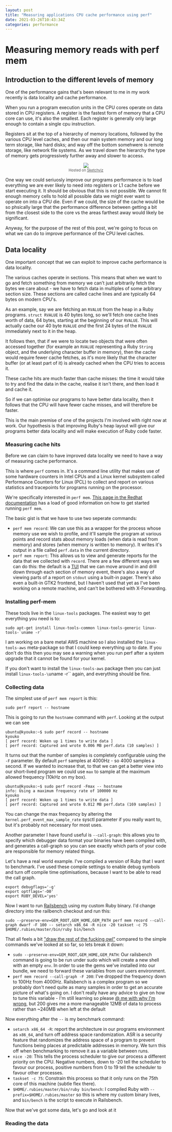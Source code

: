 ```yaml
---
layout: post
title: "Measuring applications CPU cache performance using perf"
date: 2021-03-26T10:43:34Z
categories: performance
---
```


# Measuring memory reads with perf mem

## Introduction to the different levels of memory

One of the performance gains that's been relevant to me in my work recently is data locality and cache performance.

When you run a program execution units in the CPU cores operate on data stored in CPU registers. A register is the fastest form of memory that a CPU core can use, it's also the smallest. Each register is generally only large enough to contain a single cpu instruction.

Registers sit at the top of a hierarchy of memory locations, followed by the various CPU level caches, and then our main system memory and our long term storage, like hard disks; and way off the bottom somehwere is remote storage, like network file systems. As we travel down the hierarchy the type of memory gets progressively further away and slower to access.

<div style="text-align: center"><a href='//sketchviz.com/@eightbitraptor/fed16fdd2bd7a948a63b5eddb8341351'><img src='https://sketchviz.com/@eightbitraptor/fed16fdd2bd7a948a63b5eddb8341351/dfe1f7e2649c5e51efe2c1ff9b88614ca6bb7f2f.sketchy.png' style='max-width: 100%;'></a><br/><span style='font-size: 80%;color:#555;'>Hosted on <a href='//sketchviz.com/' style='color:#555;'>Sketchviz</a></span></div>

One way we could seriuosly improve our programs performance is to load everything we are ever likely to need into registers or L1 cache before we start executing it. It should be obvious that this is not possible. We cannot fit enough memory cells to hold all possible data we might ever want to operate on into a CPU die. Even if we could, the size of the cache would be so phsically large that the performance difference between getting a bit from the closest side to the core vs the areas farthest away would likely be significant.

Anyway, for the purpose of the rest of this post, we're going to focus on what we can do to improve performance of the CPU level caches.

## Data locality

One important concept that we can exploit to improve cache performance is data locality.

The various caches operate in sections. This means that when we want to go and fetch something from memory we can't just arbitrarily fetch the bytes we care about - we have to fetch data in multiples of some arbitrary section size. These sections are called cache lines and are typically 64 bytes on modern CPU's.

As an example, say we are fetching an `RVALUE` from the heap in a Ruby programs. `struct RVALUE` is 40 bytes long, so we'll fetch one cache lines worth of data, 64 bytes, starting at the beginning of our `RVALUE`. This will actually cache our 40 byte `RVALUE` _and_ the first 24 bytes of the `RVALUE` immediately next to it in the heap.

It follows then, that if we were to locate two objects that were often accessed together (for example an `RVALUE` representing a Ruby `String` object, and the underlying character buffer in memory), then the cache would require fewer cache fetches, as it's more likely that the character buffer (or at least part of it) is already cached when the CPU tries to access it.

These cache hits are much faster than cache misses: the time it would take to try and find the data in the cache, realise it isn't there, and then load it and cache it.

So if we can optimise our programs to have better data locality, then it follows that the CPU will have fewer cache misses, and will therefore be faster.

This is the main premise of one of the projects I'm involved with right now at work. Our hypothesis is that improving Ruby's heap layout will give our programs better data locality and will make execution of Ruby code faster.

### Measuring cache hits

Before we can claim to have improved data locality we need to have a way of measuring cache performance.

This is where `perf` comes in. It's a command line utility that makes use of some hardware counters in Intel CPUs and a Linux kernel subsystem called Performance Counters for Linux (PCL) to collect and report on various statistics and tracepoints for programs running on the processor.

We're specifically interested in `perf mem`. [This page in the Redhat documentation](https://access.redhat.com/documentation/en-us/red_hat_enterprise_linux/8/html/monitoring_and_managing_system_status_and_performance/profiling-memory-accesses-with-perf-mem_monitoring-and-managing-system-status-and-performance) has a load of good information on how to get started running `perf mem`.

The basic gist is that we have to use two seperate commands:

* `perf mem record`: We can use this as a wrapper for the process whose memory use we wish to profile, and it'll sample the program at various points and record stats about memory loads (when data is read from memory) and stores (when memory is written to memory). It writes it's output in a file called `perf.data` in the current directory.
* `perf mem report`: This allows us to view and generate reports for the data that we collected with `record`. There are a few different ways we can do this: the default is a [TUI](https://en.wikipedia.org/wiki/Text-based_user_interface) that we can move around in and drill down through each section of memory event, there's also a way of viewing parts of a report on `stdout` using a built-in pager. There's also even a built-in GTK2 frontend, but I haven't used that yet as I've been working on a remote machine, and can't be bothered with X-Forwarding.

### Installing perf-mem

These tools live in the `linux-tools` packages. The easiest way to get everything you need is to:

```
sudo apt-get install linux-tools-common linux-tools-generic linux-tools-`uname -r`
```

I am working on a bare metal AWS machine so I also installed the `linux-tools-aws` meta-package so that I could keep everything up to date. If you don't do this then you may see a warning when you run perf after a system upgrade that it cannot be found for your kernel.

If you don't want to install the `linux-tools-aws` package then you can just install `linux-tools-\`uname -r\`` again, and everything should be fine.

### Collecting data

The simplest use of `perf mem report` is this:

```
sudo perf report -- hostname
``` 

This is going to run the `hostname` command with `perf`. Looking at the output we can see 

```
ubuntu@kyouko:~$ sudo perf record -- hostname
kyouko
[ perf record: Woken up 1 times to write data ]
[ perf record: Captured and wrote 0.006 MB perf.data (10 samples) ]
```

It turns out that the number of samples is completely configurable using the `-F` parameter. By default `perf` samples at 4000Hz - so 4000 samples a second. If we wanted to increase that, to that we can get a better view into our short-lived program we could use `max` to sample at the maximum allowed frequency (10kHz on my box).

```
ubuntu@kyouko:~$ sudo perf record -Fmax -- hostname
info: Using a maximum frequency rate of 100000 Hz
kyouko
[ perf record: Woken up 1 times to write data ]
[ perf record: Captured and wrote 0.012 MB perf.data (169 samples) ]
```

You can change the max frequency by altering the `kernel.perf_event_max_sample_rate` sysctl parameter if you really want to, but it's probably not necessary for most uses.

Another parameter I have found useful is `--call-graph`: this allows you to specify which debugger data format your binaries have been compiled with, and generates a call-graph so you can see exactly which parts of your code are responsible for memory related things.

Let's have a real world example. I've compiled a version of Ruby that I want to benchmark. I've used these compile settings to enable debug symbols and turn off compile time optimisations, because I want to be able to read the call graph.

```
export debugflags='-g'
export optflags='-O0'
export RUBY_DEVEL='yes'
```

Now I want to run [Railsbench](https://github.com/k0kubun/railsbench) using my custom Ruby binary. I'd change directory into the railbench checkout and run this:

```
sudo --preserve-env=GEM_ROOT,GEM_HOME,GEM_PATH perf mem record --call-graph dwarf -F 100 -- setarch x86_64 -R nice -20 taskset -c 75 $HOME/.rubies/master/bin/ruby bin/bench
```

That all feels a bit ["draw the rest of the fucking owl"](https://knowyourmeme.com/photos/572078-how-to-draw-an-owl) compared to the simple commands we've looked at so far, so lets break it down:

* `sudo --preserve-env=GEM_ROOT,GEM_HOME,GEM_PATH`: Our railsbench command is going to be run under sudo which will create a new shell with an empty `env`. In order to use the gems we've installed into our bundle, we need to forward these variables from our users environment.
* `perf mem record --call-graph -F 200`: I've dropped the frequency down to 100Hz from 4000Hz. Railsbench is a complex program so we probably don't need quite as many samples in order to get an accurate picture of what's going on. I don't really have any advice to give on how to tune this variable - I'm still learning so please [@ me with why I'm wrong](https://www.twitter.com/eightbitraptor), but 200 gives me a more manageable 12MB of data to process rather than ~240MB when left at the default

Now everything after the `--` is my benchmark command:

* `setarch x86_64 -R`: report the architecture in our programs environment as `x86_64`, and turn off address space randomization. ASR is a security feature that randomizes the address space of a program to prevent functions being places at predictable addresses in memory. We turn this off when benchmarking to remove it as a variable between runs.
* `nice -20`: This tells the process scheduler to give our process a different priority on the CPU. Negative numbers, down to -20 tell the scheduler to favour our process, positive numbers from 0 to 19 tell the scheduler to favour other processes.
* `taskset -c 75`: Constrain this process so that it only runs on the 75th core of this machine (subtle flex there).
* `$HOME/.rubies/master/bin/ruby bin/bench`: I compiled Ruby with `--prefix=$HOME/.rubies/master` so this is where my custom binary lives, and `bin/bench` is the script to execute in Railsbench.

Now that we've got some data, let's go and look at it

### Reading the data
